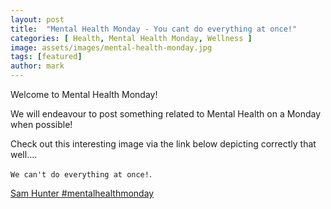 ```yaml
---
layout: post
title:  "Mental Health Monday - You cant do everything at once!"
categories: [ Health, Mental Health Monday, Wellness ]
image: assets/images/mental-health-monday.jpg
tags: [featured]
author: mark
---
```

Welcome to Mental Health Monday!

We will endeavour to post something related to Mental Health on a Monday when possible!

Check out this interesting image via the link below depicting correctly that well.... 

`We can't do everything at once!`.

[Sam Hunter #mentalhealthmonday](https://twitter.com/realsamhunter/status/1277482421211074560/photo/1)
